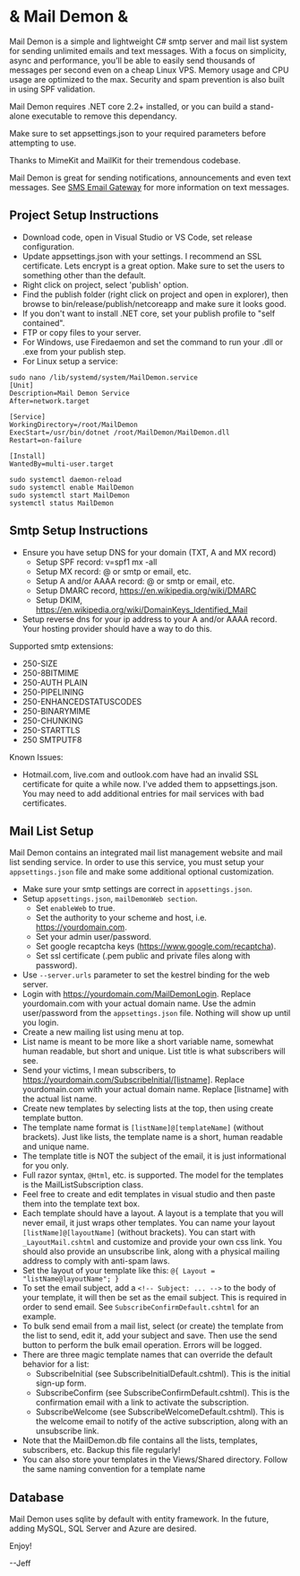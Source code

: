 # & Mail Demon &

Mail Demon is a simple and lightweight C# smtp server and mail list system for sending unlimited emails and text messages. With a focus on simplicity, async and performance, you'll be able to easily send thousands of messages per second even on a cheap Linux VPS. Memory usage and CPU usage are optimized to the max. Security and spam prevention is also built in using SPF validation.

Mail Demon requires .NET core 2.2+ installed, or you can build a stand-alone executable to remove this dependancy.

Make sure to set appsettings.json to your required parameters before attempting to use.

Thanks to MimeKit and MailKit for their tremendous codebase.

Mail Demon is great for sending notifications, announcements and even text messages. See <a href='http://smsemailgateway.com/'>SMS Email Gateway</a> for more information on text messages.

## Project Setup Instructions
- Download code, open in Visual Studio or VS Code, set release configuration.
- Update appsettings.json with your settings. I recommend an SSL certificate. Lets encrypt is a great option. Make sure to set the users to something other than the default.
- Right click on project, select 'publish' option.
- Find the publish folder (right click on project and open in explorer), then browse to bin/release/publish/netcoreapp and make sure it looks good.
- If you don't want to install .NET core, set your publish profile to "self contained".
- FTP or copy files to your server.
- For Windows, use Firedaemon and set the command to run your .dll or .exe from your publish step.
- For Linux setup a service:

```
sudo nano /lib/systemd/system/MailDemon.service
[Unit]
Description=Mail Demon Service
After=network.target

[Service]
WorkingDirectory=/root/MailDemon
ExecStart=/usr/bin/dotnet /root/MailDemon/MailDemon.dll
Restart=on-failure

[Install]
WantedBy=multi-user.target

sudo systemctl daemon-reload 
sudo systemctl enable MailDemon
sudo systemctl start MailDemon
systemctl status MailDemon
```

## Smtp Setup Instructions
- Ensure you have setup DNS for your domain (TXT, A and MX record)
  - Setup SPF record: v=spf1 mx -all
  - Setup MX record: @ or smtp or email, etc.
  - Setup A and/or AAAA record: @ or smtp or email, etc.
  - Setup DMARC record, https://en.wikipedia.org/wiki/DMARC
  - Setup DKIM, https://en.wikipedia.org/wiki/DomainKeys_Identified_Mail
- Setup reverse dns for your ip address to your A and/or AAAA record. Your hosting provider should have a way to do this.

Supported smtp extensions:
- 250-SIZE
- 250-8BITMIME
- 250-AUTH PLAIN
- 250-PIPELINING
- 250-ENHANCEDSTATUSCODES
- 250-BINARYMIME
- 250-CHUNKING
- 250-STARTTLS
- 250 SMTPUTF8

Known Issues:
- Hotmail.com, live.com and outlook.com have had an invalid SSL certificate for quite a while now. I've added them to appsettings.json. You may need to add additional entries for mail services with bad certificates.

## Mail List Setup

Mail Demon contains an integrated mail list management website and mail list sending service. In order to use this service, you must setup your `appsettings.json` file and make some additional optional customization.

- Make sure your smtp settings are correct in `appsettings.json`.
- Setup `appsettings.json`, `mailDemonWeb section`.
  - Set `enableWeb` to true.
  - Set the authority to your scheme and host, i.e. https://yourdomain.com.
  - Set your admin user/password.
  - Set google recaptcha keys (https://www.google.com/recaptcha).
  - Set ssl certificate (.pem public and private files along with password).
- Use `--server.urls` parameter to set the kestrel binding for the web server.
- Login with https://yourdomain.com/MailDemonLogin. Replace yourdomain.com with your actual domain name. Use the admin user/password from the `appsettings.json` file. Nothing will show up until you login.
- Create a new mailing list using menu at top.
- List name is meant to be more like a short variable name, somewhat human readable, but short and unique. List title is what subscribers will see.
- Send your victims, I mean subscribers, to https://yourdomain.com/SubscribeInitial/[listname]. Replace yourdomain.com with your actual domain name. Replace [listname] with the actual list name.
- Create new templates by selecting lists at the top, then using create template button.
- The template name format is `[listName]@[templateName]` (without brackets). Just like lists, the template name is a short, human readable and unique name.
- The template title is NOT the subject of the email, it is just informational for you only.
- Full razor syntax, `@Html`, etc. is supported. The model for the templates is the MailListSubscription class.
- Feel free to create and edit templates in visual studio and then paste them into the template text box.
- Each template should have a layout. A layout is a template that you will never email, it just wraps other templates. You can name your layout `[listName]@[layoutName]` (without brackets). You can start with `_LayoutMail.cshtml` and customize and provide your own css link. You should also provide an unsubscribe link, along with a physical mailing address to comply with anti-spam laws.
- Set the layout of your template like this: `@{ Layout = "listName@layoutName"; }`
- To set the email subject, add a `<!-- Subject: ... -->` to the body of your template, it will then be set as the email subject. This is required in order to send email. See `SubscribeConfirmDefault.cshtml` for an example.
- To bulk send email from a mail list, select (or create) the template from the list to send, edit it, add your subject and save. Then use the send button to perform the bulk email operation. Errors will be logged.
- There are three magic template names that can override the default behavior for a list:
  - SubscribeInitial (see SubscribeInitialDefault.cshtml). This is the initial sign-up form.
  - SubscribeConfirm (see SubscribeConfirmDefault.cshtml). This is the confirmation email with a link to activate the subscription.
  - SubscribeWelcome (see SubscribeWelcomeDefault.cshtml). This is the welcome email to notify of the active subscription, along with an unsubscribe link.
- Note that the MailDemon.db file contains all the lists, templates, subscribers, etc. Backup this file regularly!
- You can also store your templates in the Views/Shared directory. Follow the same naming convention for a template name 

## Database
Mail Demon uses sqlite by default with entity framework. In the future, adding MySQL, SQL Server and Azure are desired.

Enjoy!

--Jeff
